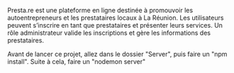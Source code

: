 Presta.re est une plateforme en ligne destinée à promouvoir les autoentrepreneurs et les prestataires locaux à La Réunion. 
Les utilisateurs peuvent s’inscrire en tant que prestataires et présenter leurs services. 
Un rôle administrateur valide les inscriptions et gère les informations des prestataires.

Avant de lancer ce projet, allez dans le dossier "Server", puis faire un "npm install". 
Suite à cela, faire un "nodemon server"
